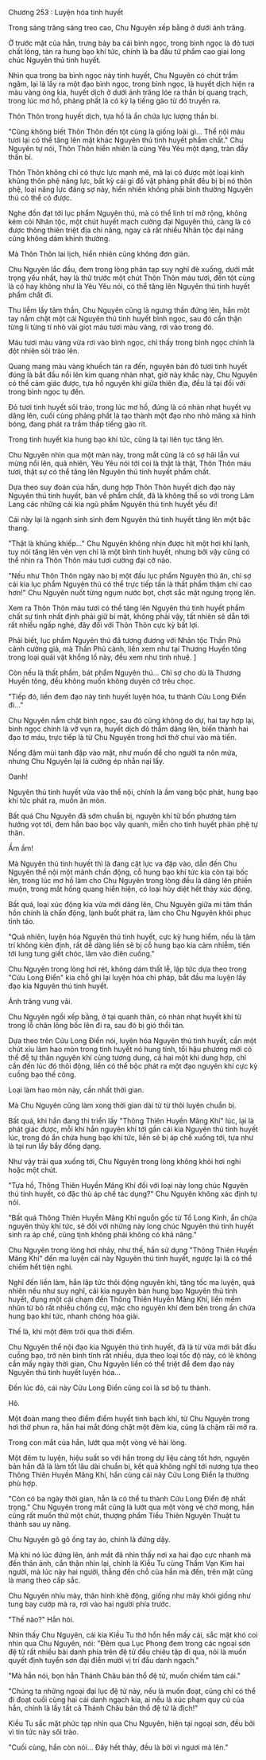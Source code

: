 




Chương 253 : Luyện hóa tinh huyết


Trong sáng trăng sáng treo cao, Chu Nguyên xếp bằng ở dưới ánh trăng.

Ở trước mặt của hắn, trưng bày ba cái bình ngọc, trong bình ngọc là đỏ tươi chất lỏng, tản ra hung bạo khí tức, chính là ba đầu tứ phẩm cao giai long chúc Nguyên thú tinh huyết.

Nhìn qua trong ba bình ngọc này tinh huyết, Chu Nguyên có chút trầm ngâm, lại là lấy ra một đạo bình ngọc, trong bình ngọc, là huyết dịch hiện ra màu vàng óng kia, huyết dịch ở dưới ánh trăng lóe ra thần bí quang trạch, trong lúc mơ hồ, phảng phất là có kỳ lạ tiếng gào từ đó truyền ra.

Thôn Thôn trong huyết dịch, tựa hồ là ẩn chứa lực lượng thần bí.

"Cũng không biết Thôn Thôn đến tột cùng là giống loài gì... Thể nội máu tươi lại có thể tăng lên mặt khác Nguyên thú tinh huyết phẩm chất." Chu Nguyên tự nói, Thôn Thôn hiển nhiên là cùng Yêu Yêu một dạng, tràn đầy thần bí.

Thôn Thôn không chỉ có thực lực mạnh mẽ, mà lại có được một loại kinh khủng thôn phệ năng lực, bất kỳ cái gì đồ vật phảng phất đều bị bị nó thôn phệ, loại năng lực đáng sợ này, hiển nhiên không phải bình thường Nguyên thú có thể có được.

Nghe đồn đạt tới lục phẩm Nguyên thú, mà có thể linh trí mở rộng, không kém cỏi Nhân tộc, một chút huyết mạch cường đại Nguyên thú, càng là có được thông thiên triệt địa chi năng, ngay cả rất nhiều Nhân tộc đại năng cũng không dám khinh thường.

Mà Thôn Thôn lai lịch, hiển nhiên cũng không đơn giản.

Chu Nguyên lắc đầu, đem trong lòng phân tạp suy nghĩ đè xuống, dưới mắt trọng yếu nhất, hay là thử trước một chút Thôn Thôn máu tươi, đến tột cùng là có hay không như là Yêu Yêu nói, có thể tăng lên Nguyên thú tinh huyết phẩm chất đi.

Thu liễm lấy tâm thần, Chu Nguyên cũng là ngưng thần đứng lên, hắn một tay nắm chặt một cái Nguyên thú tinh huyết bình ngọc, sau đó cẩn thận từng li từng tí nhỏ vài giọt máu tươi màu vàng, rơi vào trong đó.

Máu tươi màu vàng vừa rơi vào bình ngọc, chỉ thấy trong bình ngọc chính là đột nhiên sôi trào lên.

Quang mang màu vàng khuếch tán ra đến, nguyên bản đỏ tươi tinh huyết đúng là bắt đầu nổi lên kim quang nhàn nhạt, giờ này khắc này, Chu Nguyên có thể cảm giác được, tựa hồ nguyên khí giữa thiên địa, đều là tại đối với trong bình ngọc tụ đến.

Đỏ tươi tinh huyết sôi trào, trong lúc mơ hồ, đúng là có nhàn nhạt huyết vụ dâng lên, cuối cùng phảng phất là tạo thành một đạo nho nhỏ mãng xà hình bóng, đang phát ra trầm thấp tiếng gào rít.

Trong tinh huyết kia hung bạo khí tức, cũng là tại liên tục tăng lên.

Chu Nguyên nhìn qua một màn này, trong mắt cũng là có sợ hãi lẫn vui mừng nổi lên, quả nhiên, Yêu Yêu nói tới coi là thật là thật, Thôn Thôn máu tươi, thật sự có thể tăng lên Nguyên thú tinh huyết phẩm chất.

Dựa theo suy đoán của hắn, dung hợp Thôn Thôn huyết dịch đạo này Nguyên thú tinh huyết, bàn về phẩm chất, đã là không thể so với trong Lâm Lang các những cái kia ngũ phẩm Nguyên thú tinh huyết yếu đi!

Cái này lại là ngạnh sinh sinh đem Nguyên thú tinh huyết tăng lên một bậc thang.

"Thật là khủng khiếp..." Chu Nguyên không nhịn được hít một hơi khí lạnh, tuy nói tăng lên vẻn vẹn chỉ là một bình tinh huyết, nhưng bởi vậy cũng có thể nhìn ra Thôn Thôn máu tươi cường đại cỡ nào.

"Nếu như Thôn Thôn ngày nào bị một đầu lục phẩm Nguyên thú ăn, chỉ sợ cái kia lục phẩm Nguyên thú có thể trực tiếp tấn là thất phẩm thậm chí cao hơn!" Chu Nguyên nuốt từng ngụm nước bọt, chợt sắc mặt ngưng trọng lên.

Xem ra Thôn Thôn máu tươi có thể tăng lên Nguyên thú tinh huyết phẩm chất sự tình nhất định phải giữ bí mật, không phải vậy, tất nhiên sẽ dẫn tới rất nhiều ngấp nghé, đây đối với Thôn Thôn cực kỳ bất lợi.

Phải biết, lục phẩm Nguyên thú đã tương đương với Nhân tộc Thần Phủ cảnh cường giả, mà Thần Phủ cảnh, liền xem như tại Thương Huyền tông trong loại quái vật khổng lồ này, đều xem như tinh nhuệ. ]

Còn nếu là thất phẩm, bát phẩm Nguyên thú... Chỉ sợ cho dù là Thương Huyền tông, đều không muốn không duyên cớ trêu chọc.

"Tiếp đó, liền đem đạo này tinh huyết luyện hóa, tu thành Cửu Long Điển đi..."

Chu Nguyên nắm chặt bình ngọc, sau đó cũng không do dự, hai tay hợp lại, bình ngọc chính là vỡ vụn ra, huyết dịch đỏ thắm dâng lên, biến thành hai đạo tơ máu, trực tiếp là từ Chu Nguyên trong hơi thở chui vào mà tiến.

Nồng đậm mùi tanh đập vào mặt, như muốn để cho người ta nôn mửa, nhưng Chu Nguyên lại là cưỡng ép nhẫn nại lấy.

Oanh!

Nguyên thú tinh huyết vừa vào thể nội, chính là ầm vang bộc phát, hung bạo khí tức phát ra, muốn ăn mòn.

Bất quá Chu Nguyên đã sớm chuẩn bị, nguyên khí từ bốn phương tám hướng vọt tới, đem hắn bao bọc vây quanh, miễn cho tinh huyết phản phệ tự thân.

Ầm ầm!

Mà Nguyên thú tinh huyết thì là đang cật lực va đập vào, dẫn đến Chu Nguyên thể nội một mảnh chấn động, cỗ hung bạo khí tức kia còn tại bốc lên, trong lúc mơ hồ làm cho Chu Nguyên trong lòng đều là dâng lên phiền muộn, trong mắt hồng quang hiển hiện, có loại hủy diệt hết thảy xúc động.

Bất quá, loại xúc động kia vừa mới dâng lên, Chu Nguyên giữa mi tâm thần hồn chính là chấn động, lạnh buốt phát ra, làm cho Chu Nguyên khôi phục tỉnh táo.

"Quả nhiên, luyện hóa Nguyên thú tinh huyết, cực kỳ hung hiểm, nếu là tâm trí không kiên định, rất dễ dàng liền sẽ bị cỗ hung bạo kia cảm nhiễm, tiến tới lung tung giết chóc, lâm vào điên cuồng."

Chu Nguyên trong lòng hơi rét, không dám thất lễ, lập tức dựa theo trong "Cửu Long Điển" kia chỗ ghi lại luyện hóa chi pháp, bắt đầu ma luyện lấy đạo kia Nguyên thú tinh huyết.

Ánh trăng vung vãi.

Chu Nguyên ngồi xếp bằng, ở tại quanh thân, có nhàn nhạt huyết khí từ trong lỗ chân lông bốc lên đi ra, sau đó bị gió thổi tán.

Dựa theo trên Cửu Long Điển nói, luyện hóa Nguyên thú tinh huyết, cần một chút xíu làm hao mòn trong tinh huyết nó hung tính, tối hậu phương mới có thể để tự thân nguyên khí cùng tương dung, cả hai một khi dung hợp, chỉ cần đến lúc đó thôi động, liền có thể bộc phát ra một đạo nguyên khí cực kỳ cuồng bạo thế công.

Loại làm hao mòn này, cần nhất thời gian.

Mà Chu Nguyên cũng làm xong thời gian dài từ từ thôi luyện chuẩn bị.

Bất quá, khi hắn đang thi triển lấy "Thông Thiên Huyền Mãng Khí" lúc, lại là phát giác được, mỗi khi hắn nguyên khí tới gần cái kia Nguyên thú tinh huyết lúc, trong đó ẩn chứa hung bạo khí tức, liền sẽ bị áp chế xuống tới, tựa như là tại run lẩy bẩy đồng dạng.

Như vậy trải qua xuống tới, Chu Nguyên trong lòng không khỏi hơi nghi hoặc một chút.

"Tựa hồ, Thông Thiên Huyền Mãng Khí đối với loại này long chúc Nguyên thú tinh huyết, có đặc thù áp chế tác dụng?" Chu Nguyên không xác định tự nói.

"Bất quá Thông Thiên Huyền Mãng Khí nguồn gốc từ Tổ Long Kinh, ẩn chứa nguyên thủy khí tức, sẽ đối với những này long chúc Nguyên thú tinh huyết sinh ra áp chế, cũng tịnh không phải không có khả năng."

Chu Nguyên trong lòng hơi nhảy, như thế, hắn sử dụng "Thông Thiên Huyền Mãng Khí" đến ma luyện cái này Nguyên thú tinh huyết, ngược lại là có thể chiếm hết tiện nghi.

Nghĩ đến liền làm, hắn lập tức thôi động nguyên khí, tăng tốc ma luyện, quả nhiên nếu như suy nghĩ, cái kia nguyên bản hung bạo Nguyên thú tinh huyết, đụng một cái chạm đến Thông Thiên Huyền Mãng Khí, liền mềm nhũn từ bỏ rất nhiều chống cự, mặc cho nguyên khí đem bên trong ẩn chứa hung bạo khí tức, nhanh chóng hóa giải.

Thế là, khi một đêm trôi qua thời điểm.

Chu Nguyên thể nội đạo kia Nguyên thú tinh huyết, đã là từ vừa mới bắt đầu cuồng bạo, trở nên bình tĩnh rất nhiều, dựa theo loại tốc độ này, có lẽ không cần mấy ngày thời gian, Chu Nguyên liền có thể triệt để đem đạo này Nguyên thú tinh huyết luyện hóa...

Đến lúc đó, cái này Cửu Long Điển cũng coi là sơ bộ tu thành.

Hô.

Một đoàn mang theo điểm điểm huyết tinh bạch khí, từ Chu Nguyên trong hơi thở phun ra, hắn hai mắt đóng chặt một đêm kia, cũng là chậm rãi mở ra.

Trong con mắt của hắn, lướt qua một vòng vẻ hài lòng.

Một đêm tu luyện, hiệu suất so với hắn trong dự liệu càng tốt hơn, nguyên bản hắn đã là làm tốt lâu dài chuẩn bị, kết quả không nghĩ tới nương tựa theo Thông Thiên Huyền Mãng Khí, hắn cùng cái này Cửu Long Điển lạ thường phù hợp.

"Còn có ba ngày thời gian, hẳn là có thể tu thành Cửu Long Điển đệ nhất trọng." Chu Nguyên trong mắt cũng là lướt qua một vòng vẻ chờ mong, hắn cũng rất muốn thử một chút, thượng phẩm Tiểu Thiên Nguyên Thuật tu thành sau uy năng.

Chu Nguyên gõ gõ ống tay áo, chính là đứng dậy.

Mà khi nó lúc đứng lên, ánh mắt đã nhìn thấy nơi xa hai đạo cực nhanh mà đến thân ảnh, cẩn thận nhìn lại, chính là Kiều Tu cùng Thẩm Vạn Kim hai người, mà lúc này hai người, thẳng đến chỗ của hắn mà đến, trên mặt cũng là mang theo cấp sắc.

Chu Nguyên nhíu mày, thân hình khẽ động, giống như mây khói giống như tung bay cướp mà ra, rơi vào hai người phía trước.

"Thế nào?" Hắn hỏi.

Nhìn thấy Chu Nguyên, cái kia Kiều Tu thở hổn hển mấy cái, sắc mặt khó coi nhìn qua Chu Nguyên, nói: "Đêm qua Lục Phong đem trong các ngoại sơn đệ tử rất nhiều bài danh phía trên đệ tử đều chiêu tập đi qua, nói là muốn quyết định tuyển sơn đại điển mười vị trí đầu danh ngạch."

"Mà hắn nói, bọn hắn Thánh Châu bản thổ đệ tử, muốn chiếm tám cái."

"Chúng ta những ngoại đại lục đệ tử này, nếu là muốn đoạt, cũng chỉ có thể đi đoạt cuối cùng hai cái danh ngạch kia, ai nếu là xúc phạm quy củ của hắn, chính là lấy tất cả Thánh Châu bản thổ đệ tử là địch!"

Kiều Tu sắc mặt phức tạp nhìn qua Chu Nguyên, hiện tại ngoại sơn, đều bởi vì tin tức này sôi trào.

"Cuối cùng, hắn còn nói... Đây hết thảy, đều là bởi vì ngươi mà lên."





